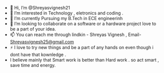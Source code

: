 - 👋 Hi, I’m @Shreyasvignesh21
- 👀 I’m interested in Technology , eletronics and coding . 
- 🌱 I’m currently Pursuing my B.Tech in ECE engineerinh 
- 💞️ I’m looking to collaborate on a software or a hardware project love to be a part of your idea.
- 📫 You can reach me through lindkin - Shreyas Vignesh , Email- Shreyasvignesh25@gmail.com
- ⚡ I love to try new things and be a part of any hands on even though i dont have that kownledge .
- I believe mainly that Smart work is better than Hard work . so act smart , save time and energy. 

<!---
Shreyasvignesh21/Shreyasvignesh21 is a ✨ special ✨ repository because its `README.md` (this file) appears on your GitHub profile.
You can click the Preview link to take a look at your changes.
--->

